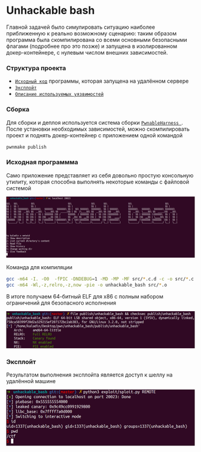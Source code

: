 Unhackable bash
===

Главной задачей было симулировать ситуацию наиболее приближенную к реально возможному сценарию: таким образом программа была скомпилирована со всеми основными безопасными флагами (подробнее про это позже) и запущена в изолированном докер-контейнере, с нулевым числом внешних зависимостей.

### Структура проекта

* [`Исходный код`](main.c) программы, которая запущена на удалённом сервере
* [`Эксплойт`](exploit/sploit.py)
* [`Описание используемых уязвимостей`](exploit/README.md)

### Сборка

Для сборки и деплоя используется система сборки [`PwnableHarness
`](https://github.com/C0deH4cker/PwnableHarness). После установки необходимых зависимостей, можно скомпилировать проект и поднять докер-контейнер с приложением одной командой

```bash
pwnmake publish
```

### Исходная программма

Само приложение представляет из себя довольно простую консольную утилиту, которая способна выполнять некоторые команды с файловой системой

![Main menu](images/menu.jpg)

Команда для компиляции
```bash
gcc -m64 -I. -O0  -fPIC -DNDEBUG=1 -MD -MP -MF src/*.c.d -c -o src/*.c.o src/*.c
gcc -m64 -Wl,-z,relro,-z,now -pie -o unhackable_bash src/*.o
```

В итоге получаем 64-битный ELF для x86 с полным набором ограничений для безопасного исполнения

![Stats](images/check.jpg)

### Эксплойт

Результатом выполнения эксплойта является доступ к шеллу на удалённой машине

![Result](images/result.jpg)
